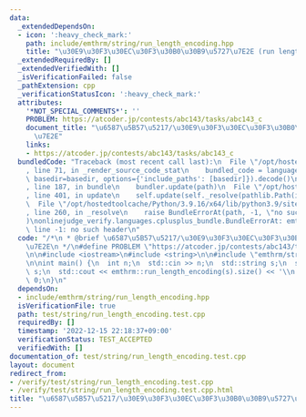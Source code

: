 ```yaml
---
data:
  _extendedDependsOn:
  - icon: ':heavy_check_mark:'
    path: include/emthrm/string/run_length_encoding.hpp
    title: "\u30E9\u30F3\u30EC\u30F3\u30B0\u30B9\u5727\u7E2E (run length encoding)"
  _extendedRequiredBy: []
  _extendedVerifiedWith: []
  _isVerificationFailed: false
  _pathExtension: cpp
  _verificationStatusIcon: ':heavy_check_mark:'
  attributes:
    '*NOT_SPECIAL_COMMENTS*': ''
    PROBLEM: https://atcoder.jp/contests/abc143/tasks/abc143_c
    document_title: "\u6587\u5B57\u5217/\u30E9\u30F3\u30EC\u30F3\u30B0\u30B9\u5727\
      \u7E2E"
    links:
    - https://atcoder.jp/contests/abc143/tasks/abc143_c
  bundledCode: "Traceback (most recent call last):\n  File \"/opt/hostedtoolcache/Python/3.9.16/x64/lib/python3.9/site-packages/onlinejudge_verify/documentation/build.py\"\
    , line 71, in _render_source_code_stat\n    bundled_code = language.bundle(stat.path,\
    \ basedir=basedir, options={'include_paths': [basedir]}).decode()\n  File \"/opt/hostedtoolcache/Python/3.9.16/x64/lib/python3.9/site-packages/onlinejudge_verify/languages/cplusplus.py\"\
    , line 187, in bundle\n    bundler.update(path)\n  File \"/opt/hostedtoolcache/Python/3.9.16/x64/lib/python3.9/site-packages/onlinejudge_verify/languages/cplusplus_bundle.py\"\
    , line 401, in update\n    self.update(self._resolve(pathlib.Path(included), included_from=path))\n\
    \  File \"/opt/hostedtoolcache/Python/3.9.16/x64/lib/python3.9/site-packages/onlinejudge_verify/languages/cplusplus_bundle.py\"\
    , line 260, in _resolve\n    raise BundleErrorAt(path, -1, \"no such header\"\
    )\nonlinejudge_verify.languages.cplusplus_bundle.BundleErrorAt: emthrm/string/run_length_encoding.hpp:\
    \ line -1: no such header\n"
  code: "/*\n * @brief \u6587\u5B57\u5217/\u30E9\u30F3\u30EC\u30F3\u30B0\u30B9\u5727\
    \u7E2E\n */\n#define PROBLEM \"https://atcoder.jp/contests/abc143/tasks/abc143_c\"\
    \n\n#include <iostream>\n#include <string>\n\n#include \"emthrm/string/run_length_encoding.hpp\"\
    \n\nint main() {\n  int n;\n  std::cin >> n;\n  std::string s;\n  std::cin >>\
    \ s;\n  std::cout << emthrm::run_length_encoding(s).size() << '\\n';\n  return\
    \ 0;\n}\n"
  dependsOn:
  - include/emthrm/string/run_length_encoding.hpp
  isVerificationFile: true
  path: test/string/run_length_encoding.test.cpp
  requiredBy: []
  timestamp: '2022-12-15 22:18:37+09:00'
  verificationStatus: TEST_ACCEPTED
  verifiedWith: []
documentation_of: test/string/run_length_encoding.test.cpp
layout: document
redirect_from:
- /verify/test/string/run_length_encoding.test.cpp
- /verify/test/string/run_length_encoding.test.cpp.html
title: "\u6587\u5B57\u5217/\u30E9\u30F3\u30EC\u30F3\u30B0\u30B9\u5727\u7E2E"
---
```

